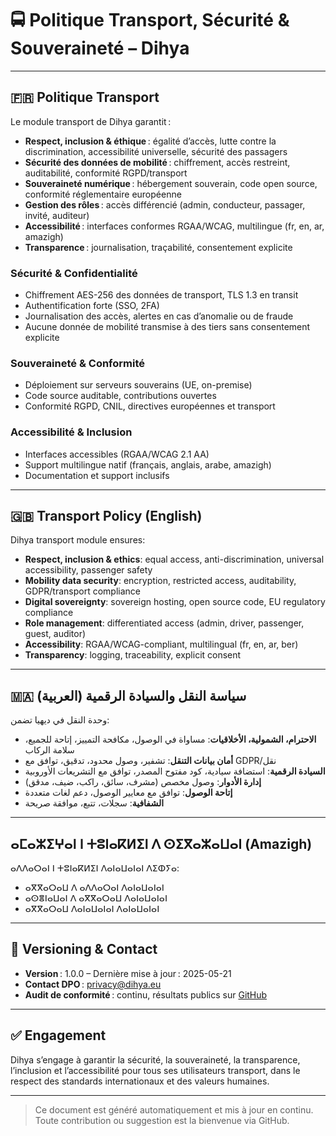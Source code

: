 # 🚍 Politique Transport, Sécurité & Souveraineté – Dihya

---

## 🇫🇷 Politique Transport

Le module transport de Dihya garantit :
- **Respect, inclusion & éthique** : égalité d’accès, lutte contre la discrimination, accessibilité universelle, sécurité des passagers
- **Sécurité des données de mobilité** : chiffrement, accès restreint, auditabilité, conformité RGPD/transport
- **Souveraineté numérique** : hébergement souverain, code open source, conformité réglementaire européenne
- **Gestion des rôles** : accès différencié (admin, conducteur, passager, invité, auditeur)
- **Accessibilité** : interfaces conformes RGAA/WCAG, multilingue (fr, en, ar, amazigh)
- **Transparence** : journalisation, traçabilité, consentement explicite

### Sécurité & Confidentialité
- Chiffrement AES-256 des données de transport, TLS 1.3 en transit
- Authentification forte (SSO, 2FA)
- Journalisation des accès, alertes en cas d’anomalie ou de fraude
- Aucune donnée de mobilité transmise à des tiers sans consentement explicite

### Souveraineté & Conformité
- Déploiement sur serveurs souverains (UE, on-premise)
- Code source auditable, contributions ouvertes
- Conformité RGPD, CNIL, directives européennes et transport

### Accessibilité & Inclusion
- Interfaces accessibles (RGAA/WCAG 2.1 AA)
- Support multilingue natif (français, anglais, arabe, amazigh)
- Documentation et support inclusifs

---

## 🇬🇧 Transport Policy (English)

Dihya transport module ensures:
- **Respect, inclusion & ethics**: equal access, anti-discrimination, universal accessibility, passenger safety
- **Mobility data security**: encryption, restricted access, auditability, GDPR/transport compliance
- **Digital sovereignty**: sovereign hosting, open source code, EU regulatory compliance
- **Role management**: differentiated access (admin, driver, passenger, guest, auditor)
- **Accessibility**: RGAA/WCAG-compliant, multilingual (fr, en, ar, ber)
- **Transparency**: logging, traceability, explicit consent

---

## 🇲🇦 سياسة النقل والسيادة الرقمية (العربية)

وحدة النقل في ديهيا تضمن:
- **الاحترام، الشمولية، الأخلاقيات**: مساواة في الوصول، مكافحة التمييز، إتاحة للجميع، سلامة الركاب
- **أمان بيانات التنقل**: تشفير، وصول محدود، تدقيق، توافق مع GDPR/نقل
- **السيادة الرقمية**: استضافة سيادية، كود مفتوح المصدر، توافق مع التشريعات الأوروبية
- **إدارة الأدوار**: وصول مخصص (مشرف، سائق، راكب، ضيف، مدقق)
- **إتاحة الوصول**: توافق مع معايير الوصول، دعم لغات متعددة
- **الشفافية**: سجلات، تتبع، موافقة صريحة

---

## ⴰⵎⴰⵣⵉⵖⴰⵏ ⵏ ⵜⵓⵏⴰⴽⵍⵉⵏ ⴷ ⵙⵉⴳⴰⵣⴰⵡⴰⵏ (Amazigh)

ⴰⴷⴷⴰⵔⴰⵏ ⵏ ⵜⵓⵏⴰⴽⵍⵉⵏ ⴷⴰⵏⴰⵡⴰⵏⴰⵏ ⴷⵉⵀⵢⴰ:
- ⴰⴳⴳⴰⵔⴰⵡ ⴷ ⴰⴷⴷⴰⵔⴰⵏ ⴷⴰⵏⴰⵡⴰⵏⴰⵏ
- ⴰⵙⴻⵏⴰⵡⴰⵏ ⴷ ⴰⴳⴳⴰⵔⴰⵡ ⴷⴰⵏⴰⵡⴰⵏⴰⵏ
- ⴰⴳⴳⴰⵔⴰⵡ ⴷⴰⵏⴰⵡⴰⵏⴰⵏ ⴷⴰⵏⴰⵡⴰⵏⴰⵏ

---

## 📜 Versioning & Contact

- **Version** : 1.0.0 – Dernière mise à jour : 2025-05-21
- **Contact DPO** : privacy@dihya.eu
- **Audit de conformité** : continu, résultats publics sur [GitHub](https://github.com/DihyaOrg/Dihya)

---

## ✅ Engagement

Dihya s’engage à garantir la sécurité, la souveraineté, la transparence, l’inclusion et l’accessibilité pour tous ses utilisateurs transport, dans le respect des standards internationaux et des valeurs humaines.

---

> Ce document est généré automatiquement et mis à jour en continu.
> Toute contribution ou suggestion est la bienvenue via GitHub.

